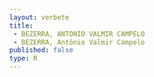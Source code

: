 ```yaml
---
layout: verbete
title:
 - BEZERRA, ANTONIO VALMIR CAMPELO
 - BEZERRA, Antônio Valmir Campelo
published: false
type: R
---
```


